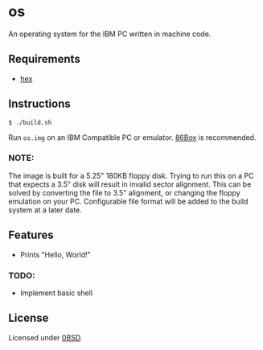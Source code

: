 # os

An operating system for the IBM PC written in machine code.

## Requirements

- [hex](https://github.com/jpcregan/hex)

## Instructions

    $ ./build.sh

Run `os.img` on an IBM Compatible PC or emulator. [86Box](https://86box.net/) is recommended.

### NOTE:

The image is built for a 5.25" 180KB floppy disk. Trying to run this on a PC that expects a 3.5" disk will result in invalid sector alignment. This can be solved by converting the file to 3.5" alignment, or changing the floppy emulation on your PC. Configurable file format will be added to the build system at a later date.

## Features

- Prints "Hello, World!"

### TODO:

- Implement basic shell

## License

Licensed under [0BSD](https://opensource.org/license/0BSD).
